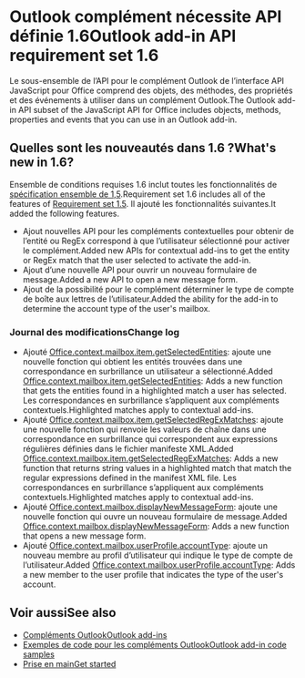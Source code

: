 # <a name="outlook-add-in-api-requirement-set-16"></a><span data-ttu-id="81ec6-101">Outlook complément nécessite API définie 1.6</span><span class="sxs-lookup"><span data-stu-id="81ec6-101">Outlook add-in API requirement set 1.6</span></span>

<span data-ttu-id="81ec6-102">Le sous-ensemble de l’API pour le complément Outlook de l’interface API JavaScript pour Office comprend des objets, des méthodes, des propriétés et des événements à utiliser dans un complément Outlook.</span><span class="sxs-lookup"><span data-stu-id="81ec6-102">The Outlook add-in API subset of the JavaScript API for Office includes objects, methods, properties and events that you can use in an Outlook add-in.</span></span>

## <a name="whats-new-in-16"></a><span data-ttu-id="81ec6-103">Quelles sont les nouveautés dans 1.6 ?</span><span class="sxs-lookup"><span data-stu-id="81ec6-103">What's new in 1.6?</span></span>

<span data-ttu-id="81ec6-104">Ensemble de conditions requises 1.6 inclut toutes les fonctionnalités de [spécification ensemble de 1,5](../requirement-set-1.5/outlook-requirement-set-1.5.md).</span><span class="sxs-lookup"><span data-stu-id="81ec6-104">Requirement set 1.6 includes all of the features of [Requirement set 1.5](../requirement-set-1.5/outlook-requirement-set-1.5.md).</span></span> <span data-ttu-id="81ec6-105">Il ajouté les fonctionnalités suivantes.</span><span class="sxs-lookup"><span data-stu-id="81ec6-105">It added the following features.</span></span>

- <span data-ttu-id="81ec6-106">Ajout nouvelles API pour les compléments contextuelles pour obtenir de l’entité ou RegEx correspond à que l’utilisateur sélectionné pour activer le complément.</span><span class="sxs-lookup"><span data-stu-id="81ec6-106">Added new APIs for contextual add-ins to get the entity or RegEx match that the user selected to activate the add-in.</span></span>
- <span data-ttu-id="81ec6-107">Ajout d’une nouvelle API pour ouvrir un nouveau formulaire de message.</span><span class="sxs-lookup"><span data-stu-id="81ec6-107">Added a new API to open a new message form.</span></span>
- <span data-ttu-id="81ec6-108">Ajout de la possibilité pour le complément déterminer le type de compte de boîte aux lettres de l’utilisateur.</span><span class="sxs-lookup"><span data-stu-id="81ec6-108">Added the ability for the add-in to determine the account type of the user's mailbox.</span></span>

### <a name="change-log"></a><span data-ttu-id="81ec6-109">Journal des modifications</span><span class="sxs-lookup"><span data-stu-id="81ec6-109">Change log</span></span>

- <span data-ttu-id="81ec6-110">Ajouté [Office.context.mailbox.item.getSelectedEntities](office.context.mailbox.item.md#getselectedentities--entitiesjavascriptapioutlook16officeentities): ajoute une nouvelle fonction qui obtient les entités trouvées dans une correspondance en surbrillance un utilisateur a sélectionné.</span><span class="sxs-lookup"><span data-stu-id="81ec6-110">Added [Office.context.mailbox.item.getSelectedEntities](office.context.mailbox.item.md#getselectedentities--entitiesjavascriptapioutlook16officeentities): Adds a new function that gets the entities found in a highlighted match a user has selected.</span></span> <span data-ttu-id="81ec6-111">Les correspondances en surbrillance s’appliquent aux compléments contextuels.</span><span class="sxs-lookup"><span data-stu-id="81ec6-111">Highlighted matches apply to contextual add-ins.</span></span>
- <span data-ttu-id="81ec6-112">Ajouté [Office.context.mailbox.item.getSelectedRegExMatches](office.context.mailbox.item.md#getselectedregexmatches--object): ajoute une nouvelle fonction qui renvoie les valeurs de chaîne dans une correspondance en surbrillance qui correspondent aux expressions régulières définies dans le fichier manifeste XML.</span><span class="sxs-lookup"><span data-stu-id="81ec6-112">Added [Office.context.mailbox.item.getSelectedRegExMatches](office.context.mailbox.item.md#getselectedregexmatches--object): Adds a new function that returns string values in a highlighted match that match the regular expressions defined in the manifest XML file.</span></span> <span data-ttu-id="81ec6-113">Les correspondances en surbrillance s’appliquent aux compléments contextuels.</span><span class="sxs-lookup"><span data-stu-id="81ec6-113">Highlighted matches apply to contextual add-ins.</span></span>
- <span data-ttu-id="81ec6-114">Ajouté [Office.context.mailbox.displayNewMessageForm](office.context.mailbox.md#displaynewmessageformparameters): ajoute une nouvelle fonction qui ouvre un nouveau formulaire de message.</span><span class="sxs-lookup"><span data-stu-id="81ec6-114">Added [Office.context.mailbox.displayNewMessageForm](office.context.mailbox.md#displaynewmessageformparameters): Adds a new function that opens a new message form.</span></span>
- <span data-ttu-id="81ec6-115">Ajouté [Office.context.mailbox.userProfile.accountType](office.context.mailbox.userprofile.md#accounttype-string): ajoute un nouveau membre au profil d’utilisateur qui indique le type de compte de l’utilisateur.</span><span class="sxs-lookup"><span data-stu-id="81ec6-115">Added [Office.context.mailbox.userProfile.accountType](office.context.mailbox.userprofile.md#accounttype-string): Adds a new member to the user profile that indicates the type of the user's account.</span></span>

## <a name="see-also"></a><span data-ttu-id="81ec6-116">Voir aussi</span><span class="sxs-lookup"><span data-stu-id="81ec6-116">See also</span></span>

- [<span data-ttu-id="81ec6-117">Compléments Outlook</span><span class="sxs-lookup"><span data-stu-id="81ec6-117">Outlook add-ins</span></span>](https://docs.microsoft.com/outlook/add-ins/)
- [<span data-ttu-id="81ec6-118">Exemples de code pour les compléments Outlook</span><span class="sxs-lookup"><span data-stu-id="81ec6-118">Outlook add-in code samples</span></span>](https://developer.microsoft.com/outlook/gallery/?filterBy=Outlook,Samples,Add-ins)
- [<span data-ttu-id="81ec6-119">Prise en main</span><span class="sxs-lookup"><span data-stu-id="81ec6-119">Get started</span></span>](https://docs.microsoft.com/outlook/add-ins/quick-start)